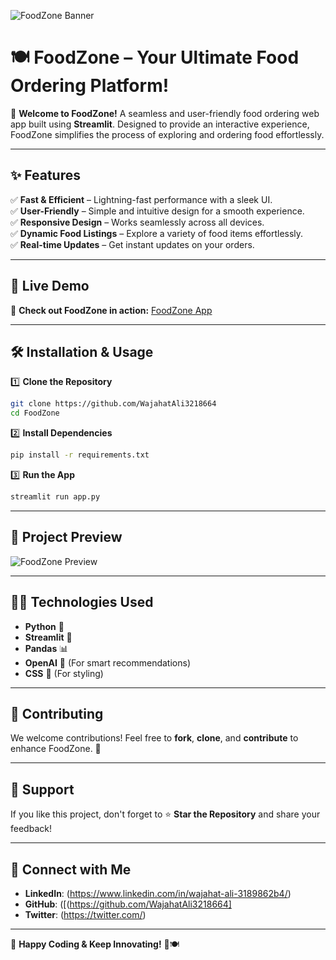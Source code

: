 ![FoodZone Banner](https://i.giphy.com/media/26AHONQ79FdWZhAI0/giphy.gif)

# 🍽️ FoodZone – Your Ultimate Food Ordering Platform!

🚀 **Welcome to FoodZone!** A seamless and user-friendly food ordering web app built using **Streamlit**. Designed to provide an interactive experience, FoodZone simplifies the process of exploring and ordering food effortlessly.

---

## ✨ Features
✅ **Fast & Efficient** – Lightning-fast performance with a sleek UI.  
✅ **User-Friendly** – Simple and intuitive design for a smooth experience.  
✅ **Responsive Design** – Works seamlessly across all devices.  
✅ **Dynamic Food Listings** – Explore a variety of food items effortlessly.  
✅ **Real-time Updates** – Get instant updates on your orders.

---

## 🚀 Live Demo
🔗 **Check out FoodZone in action:** [FoodZone App](https://foodzone-app-qtvtzdcemiyapymxiwkxzz.streamlit.app/Home)

---

## 🛠️ Installation & Usage

1️⃣ **Clone the Repository**
```bash
git clone https://github.com/WajahatAli3218664
cd FoodZone
```

2️⃣ **Install Dependencies**
```bash
pip install -r requirements.txt
```

3️⃣ **Run the App**
```bash
streamlit run app.py
```

---

## 🎥 Project Preview
![FoodZone Preview](https://media.giphy.com/media/J1XgDsb7UicOc/giphy.gif)

---

## 👨‍💻 Technologies Used
- **Python** 🐍
- **Streamlit** 🎈
- **Pandas** 📊
- **OpenAI** 🤖 (For smart recommendations)
- **CSS** 🎨 (For styling)

---

## 📌 Contributing
We welcome contributions! Feel free to **fork**, **clone**, and **contribute** to enhance FoodZone. 🚀

---



## 🌟 Support
If you like this project, don't forget to ⭐ **Star the Repository** and share your feedback!

---

## 📣 Connect with Me
- **LinkedIn**: (https://www.linkedin.com/in/wajahat-ali-3189862b4/)
- **GitHub**: ([(https://github.com/WajahatAli3218664]
- **Twitter**: (https://twitter.com/)

---

🎉 **Happy Coding & Keep Innovating!** 🚀🍽️
